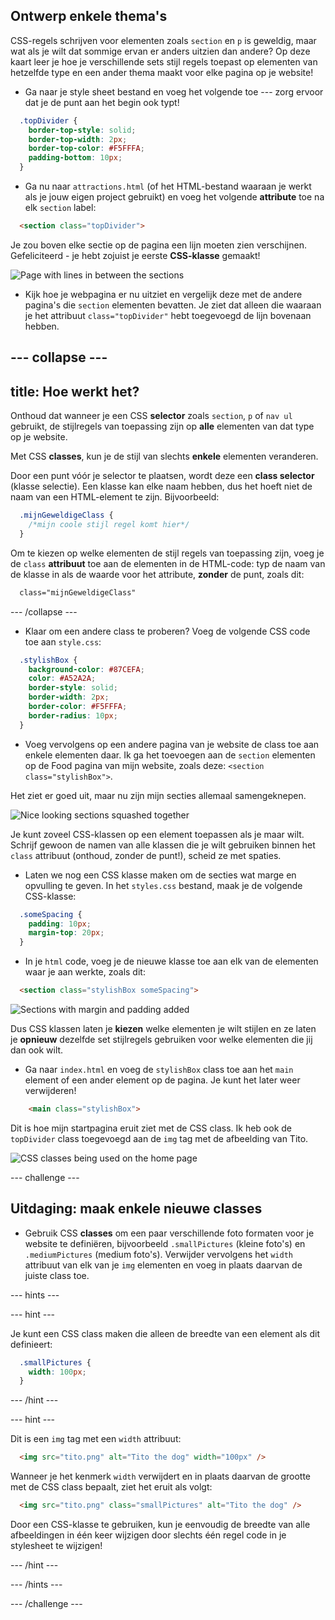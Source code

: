 ## Ontwerp enkele thema's

CSS-regels schrijven voor elementen zoals `section` en `p` is geweldig, maar wat als je wilt dat sommige ervan er anders uitzien dan andere? Op deze kaart leer je hoe je verschillende sets stijl regels toepast op elementen van hetzelfde type en een ander thema maakt voor elke pagina op je website!

+ Ga naar je style sheet bestand en voeg het volgende toe --- zorg ervoor dat je de punt aan het begin ook typt!

```css
  .topDivider {
    border-top-style: solid;
    border-top-width: 2px;
    border-top-color: #F5FFFA;
    padding-bottom: 10px;
  }
```

+ Ga nu naar `attractions.html` (of het HTML-bestand waaraan je werkt als je jouw eigen project gebruikt) en voeg het volgende **attribute** toe na elk `section` label:

```html
  <section class="topDivider">
```

Je zou boven elke sectie op de pagina een lijn moeten zien verschijnen. Gefeliciteerd - je hebt zojuist je eerste **CSS-klasse** gemaakt!

![Page with lines in between the sections](images/sectionsWithTopBorder.png)

+ Kijk hoe je webpagina er nu uitziet en vergelijk deze met de andere pagina's die `section` elementen bevatten. Je ziet dat alleen die waaraan je het attribuut `class="topDivider"` hebt toegevoegd de lijn bovenaan hebben.

--- collapse ---
---
title: Hoe werkt het?
---

Onthoud dat wanneer je een CSS **selector** zoals `section`, `p` of `nav ul` gebruikt, de stijlregels van toepassing zijn op **alle** elementen van dat type op je website.

Met CSS **classes**, kun je de stijl van slechts **enkele** elementen veranderen.

Door een punt vóór je selector te plaatsen, wordt deze een **class selector** (klasse selectie). Een klasse kan elke naam hebben, dus het hoeft niet de naam van een HTML-element te zijn. Bijvoorbeeld:

```css
  .mijnGeweldigeClass {
    /*mijn coole stijl regel komt hier*/
  }
```

Om te kiezen op welke elementen de stijl regels van toepassing zijn, voeg je de `class` **attribuut** toe aan de elementen in de HTML-code: typ de naam van de klasse in als de waarde voor het attribute, **zonder** de punt, zoals dit:

```html
  class="mijnGeweldigeClass"
```

--- /collapse ---

+ Klaar om een ​​andere class te proberen? Voeg de volgende CSS code toe aan `style.css`:

```css
  .stylishBox {
    background-color: #87CEFA;
    color: #A52A2A;
    border-style: solid;
    border-width: 2px;
    border-color: #F5FFFA;
    border-radius: 10px;
  }
```

+ Voeg vervolgens op een andere pagina van je website de class toe aan enkele elementen daar. Ik ga het toevoegen aan de `section` elementen op de Food pagina van mijn website, zoals deze: `<section class="stylishBox">`.

Het ziet er goed uit, maar nu zijn mijn secties allemaal samengeknepen.

![Nice looking sections squashed together](images/squashedSections.png)

Je kunt zoveel CSS-klassen op een element toepassen als je maar wilt. Schrijf gewoon de namen van alle klassen die je wilt gebruiken binnen het `class` attribuut (onthoud, zonder de punt!), scheid ze met spaties.

+ Laten we nog een CSS klasse maken om de secties wat marge en opvulling te geven. In het `styles.css` bestand, maak je de volgende CSS-klasse:

```css
  .someSpacing {
    padding: 10px;
    margin-top: 20px;
  }
```

+ In je `html` code, voeg je de nieuwe klasse toe aan elk van de elementen waar je aan werkte, zoals dit:

```html
  <section class="stylishBox someSpacing">
```

![Sections with margin and padding added](images/sectionsWithSpacing.png)

Dus CSS klassen laten je **kiezen** welke elementen je wilt stijlen en ze laten je **opnieuw** dezelfde set stijlregels gebruiken voor welke elementen die jij dan ook wilt.

+ Ga naar `index.html` en voeg de `stylishBox` class toe aan het `main` element of een ander element op de pagina. Je kunt het later weer verwijderen!

```html
    <main class="stylishBox">   
```

Dit is hoe mijn startpagina eruit ziet met de CSS class. Ik heb ook de `topDivider` class toegevoegd aan de `img` tag met de afbeelding van Tito.

![CSS classes being used on the home page](images/homePageWithClasses.png)

--- challenge ---

## Uitdaging: maak enkele nieuwe classes

+ Gebruik CSS **classes** om een ​​paar verschillende foto formaten voor je website te definiëren, bijvoorbeeld `.smallPictures` (kleine foto's) en `.mediumPictures` (medium foto's). Verwijder vervolgens het `width` attribuut van elk van je `img` elementen en voeg in plaats daarvan de juiste class toe.

--- hints ---


--- hint ---

Je kunt een CSS class maken die alleen de breedte van een element als dit definieert:

```css
  .smallPictures {
    width: 100px;
  }
```

--- /hint ---

--- hint ---

Dit is een `img` tag met een `width` attribuut:

```html
  <img src="tito.png" alt="Tito the dog" width="100px" />       
```

Wanneer je het kenmerk `width` verwijdert en in plaats daarvan de grootte met de CSS class bepaalt, ziet het eruit als volgt:

```html
  <img src="tito.png" class="smallPictures" alt="Tito the dog" />       
```

Door een CSS-klasse te gebruiken, kun je eenvoudig de breedte van alle afbeeldingen in één keer wijzigen door slechts één regel code in je stylesheet te wijzigen!

--- /hint ---

--- /hints ---

--- /challenge ---